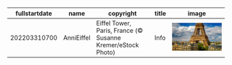 |fullstartdate|name|copyright|title|image|
|--|--|--|--|--|
202203310700|AnniEiffel|Eiffel Tower, Paris, France (© Susanne Kremer/eStock Photo)|Info|![](/en-AU/2022/04/202203310700AnniEiffel.jpg)|
